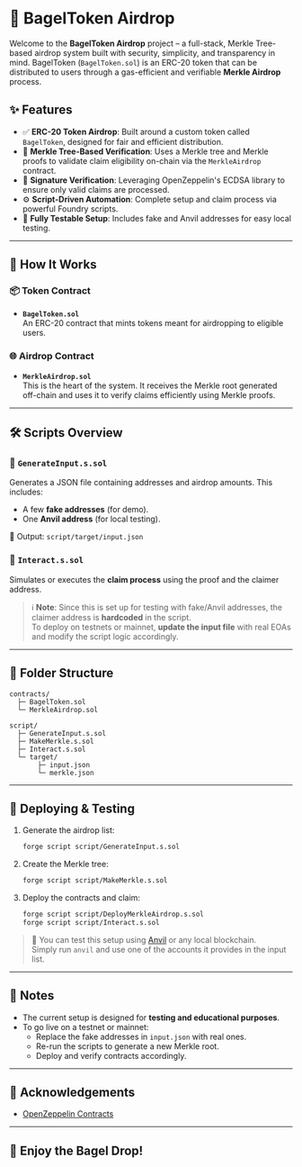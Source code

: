 # 🥯 BagelToken Airdrop

Welcome to the **BagelToken Airdrop** project – a full-stack, Merkle Tree-based airdrop system built with security, simplicity, and transparency in mind. BagelToken (`BagelToken.sol`) is an ERC-20 token that can be distributed to users through a gas-efficient and verifiable **Merkle Airdrop** process.

## ✨ Features

- ✅ **ERC-20 Token Airdrop**: Built around a custom token called `BagelToken`, designed for fair and efficient distribution.
- 🌳 **Merkle Tree-Based Verification**: Uses a Merkle tree and Merkle proofs to validate claim eligibility on-chain via the `MerkleAirdrop` contract.
- 🔏 **Signature Verification**: Leveraging OpenZeppelin's ECDSA library to ensure only valid claims are processed.
- ⚙️ **Script-Driven Automation**: Complete setup and claim process via powerful Foundry scripts.
- 🧪 **Fully Testable Setup**: Includes fake and Anvil addresses for easy local testing.

---

## 🧱 How It Works

### 📦 Token Contract

- **`BagelToken.sol`**  
  An ERC-20 contract that mints tokens meant for airdropping to eligible users.

### 🌐 Airdrop Contract

- **`MerkleAirdrop.sol`**  
  This is the heart of the system. It receives the Merkle root generated off-chain and uses it to verify claims efficiently using Merkle proofs.

---

## 🛠 Scripts Overview

### 🔢 `GenerateInput.s.sol`

Generates a JSON file containing addresses and airdrop amounts. This includes:
- A few **fake addresses** (for demo).
- One **Anvil address** (for local testing).

📁 Output: `script/target/input.json`

### 🤝 `Interact.s.sol`

Simulates or executes the **claim process** using the proof and the claimer address.

> ℹ️ **Note**: Since this is set up for testing with fake/Anvil addresses, the claimer address is **hardcoded** in the script.  
> To deploy on testnets or mainnet, **update the input file** with real EOAs and modify the script logic accordingly.

---

## 📂 Folder Structure

```
contracts/
  ├─ BagelToken.sol
  └─ MerkleAirdrop.sol

script/
  ├─ GenerateInput.s.sol
  ├─ MakeMerkle.s.sol
  ├─ Interact.s.sol
  └─ target/
       ├─ input.json
       └─ merkle.json
```

---

## 🚀 Deploying & Testing

1. Generate the airdrop list:
   ```bash
   forge script script/GenerateInput.s.sol
   ```

2. Create the Merkle tree:
   ```bash
   forge script script/MakeMerkle.s.sol
   ```

3. Deploy the contracts and claim:
   ```bash
   forge script script/DeployMerkleAirdrop.s.sol
   forge script script/Interact.s.sol
   ```

> 🧪 You can test this setup using [Anvil](https://book.getfoundry.sh/anvil/) or any local blockchain.  
> Simply run `anvil` and use one of the accounts it provides in the input list.

---

## 📌 Notes

- The current setup is designed for **testing and educational purposes**.
- To go live on a testnet or mainnet:
  - Replace the fake addresses in `input.json` with real ones.
  - Re-run the scripts to generate a new Merkle root.
  - Deploy and verify contracts accordingly.

---

## 🙌 Acknowledgements

- [OpenZeppelin Contracts](https://github.com/OpenZeppelin/openzeppelin-contracts)
---

## 🧁 Enjoy the Bagel Drop!
